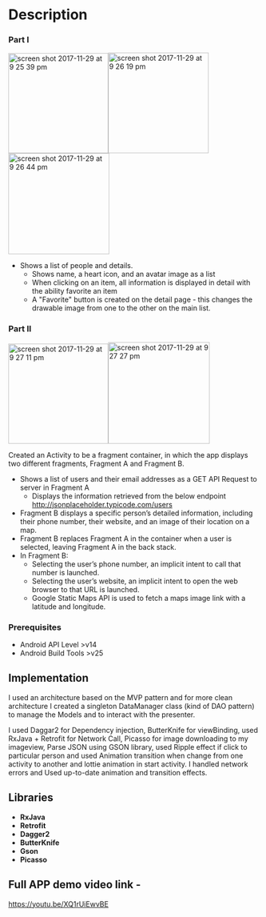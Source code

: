 # Description 

### Part I 

<img width="200" alt="screen shot 2017-11-29 at 9 25 39 pm" src="https://user-images.githubusercontent.com/4134043/33410086-9743fe16-d54c-11e7-89a7-e27ade160aa4.png"><img width="201" alt="screen shot 2017-11-29 at 9 26 19 pm" src="https://user-images.githubusercontent.com/4134043/33410087-974f71d8-d54c-11e7-8e9c-74158bb827a6.png"><img width="202" alt="screen shot 2017-11-29 at 9 26 44 pm" src="https://user-images.githubusercontent.com/4134043/33410088-975b86d0-d54c-11e7-9450-d570a6fa6b18.png">

* Shows a list of people and details.
  * Shows name, a heart icon, and an avatar image as a list
  * When clicking on an item, all information is displayed in detail with the ability favorite an item
  * A "Favorite" button is created on the detail page - this changes the drawable image from one to the other on the main list.
 

### Part II 

<img width="200" alt="screen shot 2017-11-29 at 9 27 11 pm" src="https://user-images.githubusercontent.com/4134043/33410089-9786f572-d54c-11e7-92b9-e750c2cb2799.png"><img width="203" alt="screen shot 2017-11-29 at 9 27 27 pm" src="https://user-images.githubusercontent.com/4134043/33410090-97974404-d54c-11e7-94cc-34a5bd500a3f.png">

Created an Activity to be a fragment container, in which the app displays two different
fragments, Fragment A and Fragment B.
 
* Shows a list of users and their email addresses as a GET API Request to server in Fragment A
  * Displays the information retrieved from the below endpoint http://jsonplaceholder.typicode.com/users
* Fragment B displays a specific person’s detailed information, including their phone number, their website, and an image of their location on a map.
* Fragment B replaces Fragment A in the container when a user is selected, leaving Fragment A in the back stack.
* In Fragment B:
  * Selecting the user’s phone number, an implicit intent to call that number is launched.
  * Selecting the user’s website, an implicit intent to open the web browser to that URL is launched.
  * Google Static Maps API is used to fetch a maps image link with a latitude and longitude.

### Prerequisites
 
* Android API Level >v14
* Android Build Tools >v25
 
## Implementation 
 
I used an architecture based on the MVP pattern and for more clean architecture I created a singleton DataManager class (kind of DAO pattern) to manage the Models and to interact with the presenter.
 
I used Daggar2 for Dependency injection, ButterKnife for viewBinding, used RxJava + Retrofit for Network Call, Picasso for image downloading to my imageview, Parse JSON using GSON library, used Ripple effect if click to particular person and used Animation transition when change from one activity to another and lottie animation in start activity. I handled network errors and Used up-to-date animation and transition effects.
 
 
 
## Libraries

* **RxJava**
* **Retrofit**
* **Dagger2**
* **ButterKnife**
* **Gson**
* **Picasso**

## Full APP demo video link - 
https://youtu.be/XQ1rUiEwvBE
